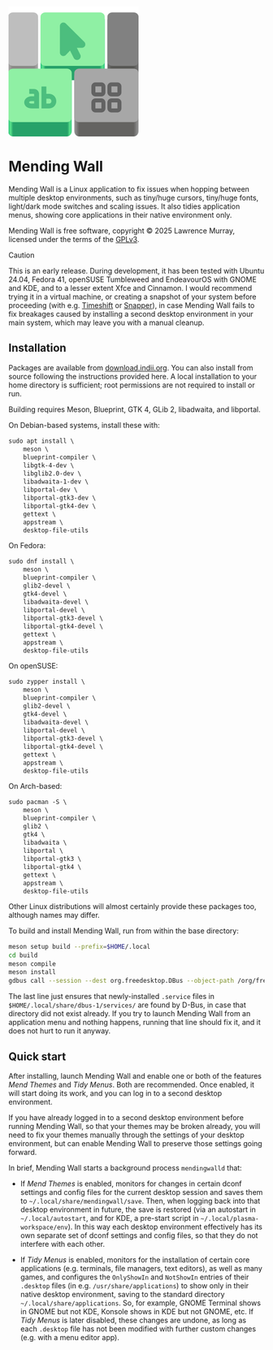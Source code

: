 ![Mending Wall icon](docs/assets/logo.svg)

# Mending Wall

Mending Wall is a Linux application to fix issues when hopping between multiple desktop environments, such as tiny/huge cursors, tiny/huge fonts, light/dark mode switches and scaling issues. It also tidies application menus, showing core applications in their native environment only.

Mending Wall is free software, copyright © 2025 Lawrence Murray, licensed under the terms of the [GPLv3](https://www.gnu.org/licenses/gpl-3.0.en.html).

> [!CAUTION]
> This is an early release. During development, it has been tested with Ubuntu 24.04, Fedora 41, openSUSE Tumbleweed and EndeavourOS with GNOME and KDE, and to a lesser extent Xfce and Cinnamon. I would recommend trying it in a virtual machine, or creating a snapshot of your system before proceeding (with e.g. [Timeshift](https://github.com/linuxmint/timeshift) or [Snapper](http://snapper.io/)), in case Mending Wall fails to fix breakages caused by installing a second desktop environment in your main system, which may leave you with a manual cleanup.


## Installation

Packages are available from [download.indii.org](https://download.indii.org). You can also install from source following the instructions provided here. A local installation to your home directory is sufficient; root permissions are not required to install or run.

Building requires Meson, Blueprint, GTK 4, GLib 2, libadwaita, and libportal.

On Debian-based systems, install these with:
```
sudo apt install \
    meson \
    blueprint-compiler \
    libgtk-4-dev \
    libglib2.0-dev \
    libadwaita-1-dev \
    libportal-dev \
    libportal-gtk3-dev \
    libportal-gtk4-dev \
    gettext \
    appstream \
    desktop-file-utils
```
On Fedora:
```
sudo dnf install \
    meson \
    blueprint-compiler \
    glib2-devel \
    gtk4-devel \
    libadwaita-devel \
    libportal-devel \
    libportal-gtk3-devel \
    libportal-gtk4-devel \
    gettext \
    appstream \
    desktop-file-utils
```
On openSUSE:
```
sudo zypper install \
    meson \
    blueprint-compiler \
    glib2-devel \
    gtk4-devel \
    libadwaita-devel \
    libportal-devel \
    libportal-gtk3-devel \
    libportal-gtk4-devel \
    gettext \
    appstream \
    desktop-file-utils
```
On Arch-based:
```
sudo pacman -S \
    meson \
    blueprint-compiler \
    glib2 \
    gtk4 \
    libadwaita \
    libportal \
    libportal-gtk3 \
    libportal-gtk4 \
    gettext \
    appstream \
    desktop-file-utils
```
Other Linux distributions will almost certainly provide these packages too, although names may differ.

To build and install Mending Wall, run from within the base directory:
```bash
meson setup build --prefix=$HOME/.local
cd build
meson compile
meson install
gdbus call --session --dest org.freedesktop.DBus --object-path /org/freedesktop/DBus --method org.freedesktop.DBus.ReloadConfig
```
The last line just ensures that newly-installed `.service` files in `$HOME/.local/share/dbus-1/services/` are found by D-Bus, in case that directory did not exist already. If you try to launch Mending Wall from an application menu and nothing happens, running that line should fix it, and it does not hurt to run it anyway.

## Quick start

After installing, launch Mending Wall and enable one or both of the features *Mend Themes* and *Tidy Menus*. Both are recommended. Once enabled, it will start doing its work, and you can log in to a second desktop environment.

If you have already logged in to a second desktop environment before running Mending Wall, so that your themes may be broken already, you will need to fix your themes manually through the settings of your desktop environment, but can enable Mending Wall to preserve those settings going forward.

In brief, Mending Wall starts a background process `mendingwalld` that:

* If *Mend Themes* is enabled, monitors for changes in certain dconf settings and config files for the current desktop session and saves them to `~/.local/share/mendingwall/save`. Then, when logging back into that desktop environment in future, the save is restored (via an autostart in `~/.local/autostart`, and for KDE, a pre-start script in `~/.local/plasma-workspace/env`). In this way each desktop environment effectively has its own separate set of dconf settings and config files, so that they do not interfere with each other.

* If *Tidy Menus* is enabled, monitors for the installation of certain core applications (e.g. terminals, file managers, text editors), as well as many games, and configures the `OnlyShowIn` and `NotShowIn` entries of their `.desktop` files (in e.g. `/usr/share/applications`) to show only in their native desktop environment, saving to the standard directory `~/.local/share/applications`. So, for example, GNOME Terminal shows in GNOME but not KDE, Konsole shows in KDE but not GNOME, etc. If *Tidy Menus* is later disabled, these changes are undone, as long as each `.desktop` file has not been modified with further custom changes (e.g. with a menu editor app).

